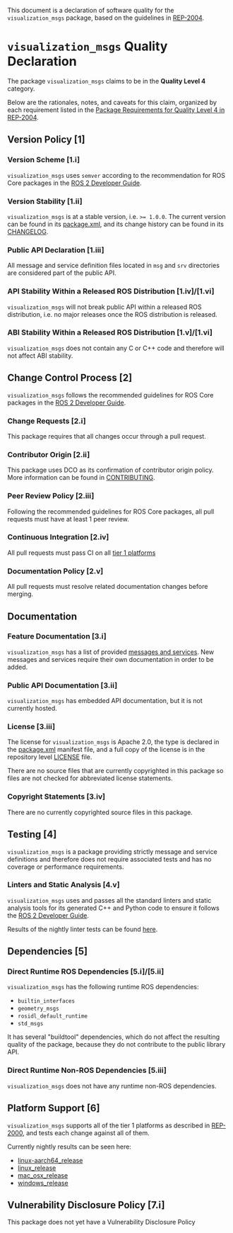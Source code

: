 This document is a declaration of software quality for the `visualization_msgs` package, based on the guidelines in [REP-2004](https://www.ros.org/reps/rep-2004.html).

# `visualization_msgs` Quality Declaration

The package `visualization_msgs` claims to be in the **Quality Level 4** category.

Below are the rationales, notes, and caveats for this claim, organized by each requirement listed in the [Package Requirements for Quality Level 4 in REP-2004](https://www.ros.org/reps/rep-2004.html).

## Version Policy [1]

### Version Scheme [1.i]

`visualization_msgs` uses `semver` according to the recommendation for ROS Core packages in the [ROS 2 Developer Guide](https://index.ros.org/doc/ros2/Contributing/Developer-Guide/#versioning).

### Version Stability [1.ii]

`visualization_msgs` is at a stable version, i.e. `>= 1.0.0`.
The current version can be found in its [package.xml](package.xml), and its change history can be found in its [CHANGELOG](CHANGELOG.rst).

### Public API Declaration [1.iii]

All message and service definition files located in `msg` and `srv` directories are considered part of the public API.

### API Stability Within a Released ROS Distribution [1.iv]/[1.vi]

`visualization_msgs` will not break public API within a released ROS distribution, i.e. no major releases once the ROS distribution is released.

### ABI Stability Within a Released ROS Distribution [1.v]/[1.vi]

`visualization_msgs` does not contain any C or C++ code and therefore will not affect ABI stability.

## Change Control Process [2]

`visualization_msgs` follows the recommended guidelines for ROS Core packages in the [ROS 2 Developer Guide](https://index.ros.org/doc/ros2/Contributing/Developer-Guide/#package-requirements).

### Change Requests [2.i]

This package requires that all changes occur through a pull request.

### Contributor Origin [2.ii]

This package uses DCO as its confirmation of contributor origin policy. More information can be found in [CONTRIBUTING](../CONTRIBUTING.md).

### Peer Review Policy [2.iii]

Following the recommended guidelines for ROS Core packages, all pull requests must have at least 1 peer review.

### Continuous Integration [2.iv]

All pull requests must pass CI on all [tier 1 platforms](https://www.ros.org/reps/rep-2000.html#support-tiers)

### Documentation Policy [2.v]

All pull requests must resolve related documentation changes before merging.

## Documentation

### Feature Documentation [3.i]

`visualization_msgs` has a list of provided [messages and services](README.md).
New messages and services require their own documentation in order to be added.

### Public API Documentation [3.ii]

`visualization_msgs` has embedded API documentation, but it is not currently hosted.

### License [3.iii]

The license for `visualization_msgs` is Apache 2.0, the type is declared in the [package.xml](package.xml) manifest file, and a full copy of the license is in the repository level [LICENSE](../LICENSE) file.

There are no source files that are currently copyrighted in this package so files are not checked for abbreviated license statements.

### Copyright Statements [3.iv]

There are no currently copyrighted source files in this package.

## Testing [4]

`visualization_msgs` is a package providing strictly message and service definitions and therefore does not require associated tests and has no coverage or performance requirements.

### Linters and Static Analysis [4.v]

`visualization_msgs` uses and passes all the standard linters and static analysis tools for its generated C++ and Python code to ensure it follows the [ROS 2 Developer Guide](https://index.ros.org/doc/ros2/Contributing/Developer-Guide/#linters).

Results of the nightly linter tests can be found [here](http://build.ros2.org/view/Epr/job/Epr__common_interfaces__ubuntu_bionic_amd64/lastBuild/testReport/visualization_msgs/).

## Dependencies [5]

### Direct Runtime ROS Dependencies [5.i]/[5.ii]

`visualization_msgs` has the following runtime ROS dependencies:
* `builtin_interfaces`
* `geometry_msgs`
* `rosidl_default_runtime`
* `std_msgs`

It has several "buildtool" dependencies, which do not affect the resulting quality of the package, because they do not contribute to the public library API.

### Direct Runtime Non-ROS Dependencies [5.iii]

`visualization_msgs` does not have any runtime non-ROS dependencies.

## Platform Support [6]

`visualization_msgs` supports all of the tier 1 platforms as described in [REP-2000](https://www.ros.org/reps/rep-2000.html#support-tiers), and tests each change against all of them.

Currently nightly results can be seen here:
* [linux-aarch64_release](https://ci.ros2.org/view/nightly/job/nightly_linux-aarch64_release/lastBuild/testReport/visualization_msgs/)
* [linux_release](https://ci.ros2.org/view/nightly/job/nightly_linux_release/lastBuild/testReport/visualization_msgs/)
* [mac_osx_release](https://ci.ros2.org/view/nightly/job/nightly_osx_release/lastBuild/testReport/visualization_msgs/)
* [windows_release](https://ci.ros2.org/view/nightly/job/nightly_win_rel/lastBuild/testReport/visualization_msgs/)

## Vulnerability Disclosure Policy [7.i]

This package does not yet have a Vulnerability Disclosure Policy
